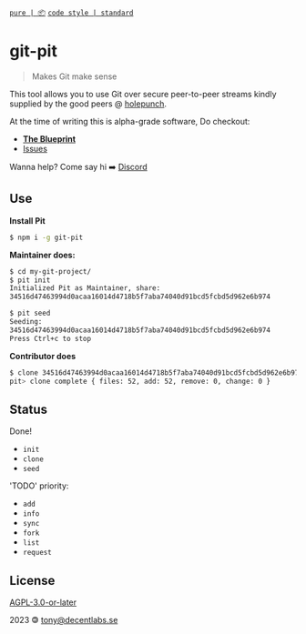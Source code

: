 [`pure | 📦`](https://github.com/telamon/create-pure)
[`code style | standard`](https://standardjs.com/)
# git-pit

> Makes Git make sense

This tool allows you to use Git
over secure peer-to-peer streams kindly supplied by the good peers @ [holepunch](https://holepunch.to).

At the time of writing this is alpha-grade software,
Do checkout:

- [**The Blueprint**](https://raw.githubusercontent.com/decentlabs-north/whiteboard/master/pit-blueprint-v1.pdf)
- [Issues](https://github.com/decentlabs-north/git-pit/issues)

Wanna help? Come say hi ➡️ [Discord](https://discord.gg/8RMRUPZ9RS)

## Use

**Install Pit**
```bash
$ npm i -g git-pit
```

**Maintainer does:**
```bash
$ cd my-git-project/
$ pit init
Initialized Pit as Maintainer, share:
34516d47463994d0acaa16014d4718b5f7aba74040d91bcd5fcbd5d962e6b974

$ pit seed
Seeding:
34516d47463994d0acaa16014d4718b5f7aba74040d91bcd5fcbd5d962e6b974
Press Ctrl+c to stop
```

**Contributor does**
```bash
$ clone 34516d47463994d0acaa16014d4718b5f7aba74040d91bcd5fcbd5d962e6b974 the-project
pit> clone complete { files: 52, add: 52, remove: 0, change: 0 }
```

## Status
Done!

- `init`
- `clone`
- `seed`

'TODO' priority:

- `add`
- `info`
- `sync`
- `fork`
- `list`
- `request`

## License

[AGPL-3.0-or-later](./LICENSE)

2023 &#x1f12f; tony@decentlabs.se
